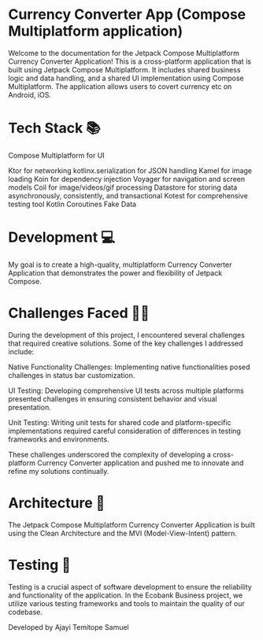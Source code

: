 # Currency Converter App (Compose Multiplatform application)

Welcome to the documentation for the Jetpack Compose Multiplatform Currency Converter Application!
This is a cross-platform application that is built using Jetpack Compose Multiplatform. It includes shared business logic and data handling, and a shared UI implementation using Compose Multiplatform.
The application allows users to covert currency etc on Android, iOS.


# Tech Stack 📚

Compose Multiplatform for UI

Ktor for networking
kotlinx.serialization for JSON handling
Kamel for image loading
Koin for dependency injection
Voyager for navigation and screen models
Coil for image/videos/gif processing
Datastore for storing data asynchronously, consistently, and transactional
Kotest for comprehensive testing tool
Kotlin Coroutines
Fake Data


# Development 💻

My goal is to create a high-quality, multiplatform Currency Converter Application that demonstrates the power and flexibility of Jetpack Compose.

# Challenges Faced 👨‍💻

During the development of this project,
I encountered several challenges that required creative solutions.
Some of the key challenges I addressed include:


Native Functionality Challenges: Implementing native functionalities posed challenges in status bar customization.

UI Testing: Developing comprehensive UI tests across multiple platforms presented challenges in ensuring consistent behavior and visual presentation.

Unit Testing: Writing unit tests for shared code and platform-specific implementations required careful consideration of differences in testing frameworks and environments.

These challenges underscored the complexity of developing a cross-platform Currency Converter application and pushed me to innovate and refine my solutions continually.

# Architecture 🏢

The Jetpack Compose Multiplatform Currency Converter Application is built using the Clean Architecture and the MVI (Model-View-Intent) pattern.


# Testing 🧪
Testing is a crucial aspect of software development to ensure the reliability and functionality of the application.
In the Ecobank Business project, we utilize various testing frameworks and tools to maintain the quality of our codebase.


Developed by Ajayi Temitope Samuel 

